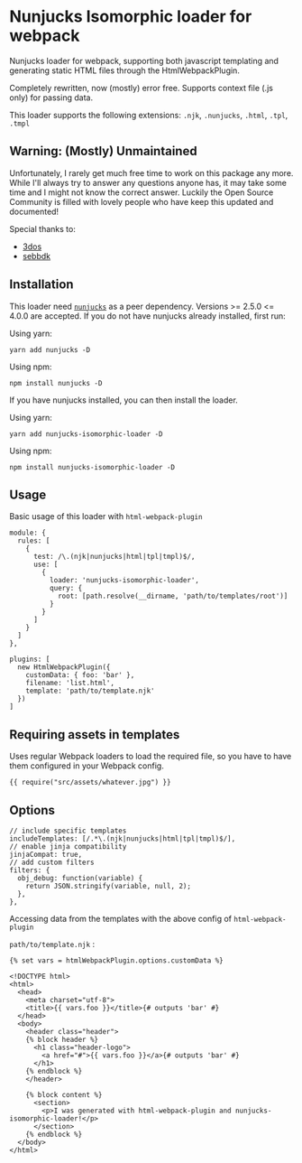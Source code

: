 # Nunjucks Isomorphic loader for webpack

Nunjucks loader for webpack, supporting both javascript templating and generating static HTML files through the HtmlWebpackPlugin.

Completely rewritten, now (mostly) error free. Supports context file (.js only) for passing data.

This loader supports the following extensions: `.njk`, `.nunjucks`, `.html`, `.tpl`, `.tmpl`

## Warning: (Mostly) Unmaintained

Unfortunately, I rarely get much free time to work on this package any more. While I'll always try to answer any questions anyone has, it may take some time and I might not know the correct answer. Luckily the Open Source Community is filled with lovely people who have keep this updated and documented! 

Special thanks to:
- [3dos](https://github.com/3dos)
- [sebbdk](https://github.com/sebbdk)

## Installation

This loader need [`nunjucks`](https://www.npmjs.com/package/nunjucks) as a peer dependency. Versions >= 2.5.0 <= 4.0.0 are accepted. If you do not have nunjucks already installed, first run:

Using yarn:

```
yarn add nunjucks -D
```

Using npm:

```
npm install nunjucks -D
```

If you have nunjucks installed, you can then install the loader.

Using yarn:

```
yarn add nunjucks-isomorphic-loader -D
```

Using npm:

```
npm install nunjucks-isomorphic-loader -D
```

## Usage

Basic usage of this loader with `html-webpack-plugin`

```
module: {
  rules: [
    {
      test: /\.(njk|nunjucks|html|tpl|tmpl)$/,
      use: [
        {
          loader: 'nunjucks-isomorphic-loader',
          query: {
            root: [path.resolve(__dirname, 'path/to/templates/root')]
          }
        }
      ]
    }
  ]
},

plugins: [
  new HtmlWebpackPlugin({
    customData: { foo: 'bar' },
    filename: 'list.html',
    template: 'path/to/template.njk'
  })
]
```

## Requiring assets in templates

Uses regular Webpack loaders to load the required file, so you have to have them configured in your Webpack config.

```
{{ require("src/assets/whatever.jpg") }}
```

## Options

```
// include specific templates
includeTemplates: [/.*\.(njk|nunjucks|html|tpl|tmpl)$/],
// enable jinja compatibility
jinjaCompat: true,
// add custom filters
filters: {
  obj_debug: function(variable) {
    return JSON.stringify(variable, null, 2);
  },
},
```

Accessing data from the templates with the above config of `html-webpack-plugin`

`path/to/template.njk` :

```
{% set vars = htmlWebpackPlugin.options.customData %}

<!DOCTYPE html>
<html>
  <head>
    <meta charset="utf-8">
    <title>{{ vars.foo }}</title>{# outputs 'bar' #}
  </head>
  <body>
    <header class="header">
    {% block header %}
      <h1 class="header-logo">
        <a href="#">{{ vars.foo }}</a>{# outputs 'bar' #}
      </h1>
    {% endblock %}
    </header>

    {% block content %}
      <section>
        <p>I was generated with html-webpack-plugin and nunjucks-isomorphic-loader!</p>
      </section>
    {% endblock %}
  </body>
</html>
